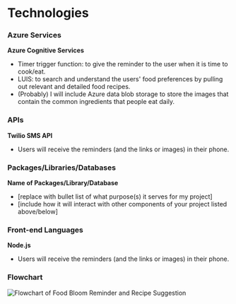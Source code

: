# Technologies

### Azure Services

**Azure Cognitive Services**
- Timer trigger function: to give the reminder to the user when it is time to cook/eat. 
- LUIS: to search and understand the users' food preferences by pulling out relevant and detailed food recipes.
- (Probably) I will include Azure data blob storage to store the images that contain the common ingredients that people eat daily.

### APIs

**Twilio SMS API**
- Users will receive the reminders (and the links or images) in their phone.

### Packages/Libraries/Databases

**Name of Packages/Library/Database**
- [replace with bullet list of what purpose(s) it serves for my project]
- [include how it will interact with other components of your project listed above/below]

### Front-end Languages

**Node.js**
- Users will receive the reminders (and the links or images) in their phone.

### Flowchart

![Flowchart of Food Bloom Reminder and Recipe Suggestion](https://drive.google.com/uc?export=view&id=1Ptvp3OvsWOPsSjIzQMe--Apg04uMWbHR)
